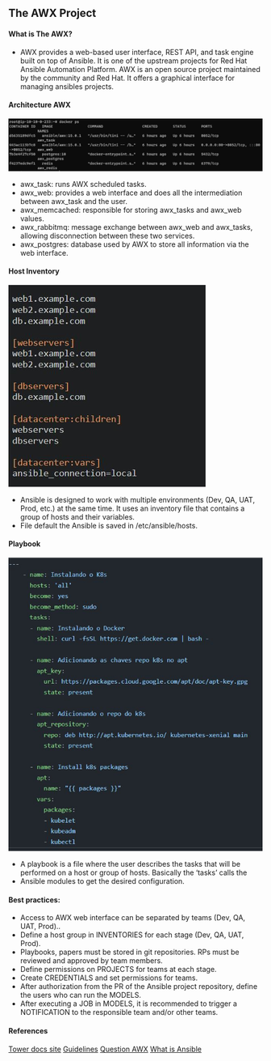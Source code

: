 ## The AWX Project

#### What is The AWX?
- AWX provides a web-based user interface, REST API, and task engine built on top of Ansible. It is one of the upstream projects for Red Hat Ansible Automation Platform.
AWX is an open source project maintained by the community and Red Hat. It offers a graphical interface for managing ansibles projects.

#### Architecture AWX
![awx-infra](https://github.com/EzzioMoreira/challenge_devops/blob/main/awx/img/awx-infra.JPG)
- awx_task: runs AWX scheduled tasks.
- awx_web: provides a web interface and does all the intermediation between awx_task and the user.
- awx_memcached: responsible for storing awx_tasks and awx_web values.
- awx_rabbitmq: message exchange between awx_web and awx_tasks, allowing disconnection between these two services.
- awx_postgres: database used by AWX to store all information via the web interface.

#### Host Inventory
![inventory](https://github.com/EzzioMoreira/challenge_devops/blob/main/awx/img/inventory.JPG)

- Ansible is designed to work with multiple environments (Dev, QA, UAT, Prod, etc.) at the same time. It uses an inventory file that contains a group of hosts and their variables.
- File default the Ansible is saved in /etc/ansible/hosts.

#### Playbook
![playbook](https://github.com/EzzioMoreira/challenge_devops/blob/main/awx/img/playbook.JPG)
- A playbook is a file where the user describes the tasks that will be performed on a host or group of hosts. Basically the ‘tasks’ calls the 
- Ansible modules to get the desired configuration.

#### Best practices:
- Access to AWX web interface can be separated by teams (Dev, QA, UAT, Prod)..
- Define a host group in INVENTORIES for each stage (Dev, QA, UAT, Prod).
- Playbooks, papers must be stored in git repositories. RPs must be reviewed and approved by team members.
- Define permissions on PROJECTS for teams at each stage.
- Create CREDENTIALS and set permissions for teams.
- After authorization from the PR of the Ansible project repository, define the users who can run the MODELS.
- After executing a JOB in MODELS, it is recommended to trigger a NOTIFICATION to the responsible team and/or other teams.

#### References
[Tower docs site](http://docs.ansible.com/ansible-tower/index.html)
[Guidelines](https://github.com/ansible/awx-logos/blob/master/TRADEMARKS.md)
[Question AWX](https://www.ansible.com/awx-project-faq)
[What is Ansible](http://ansible-br.org/por-que-ansible/)
